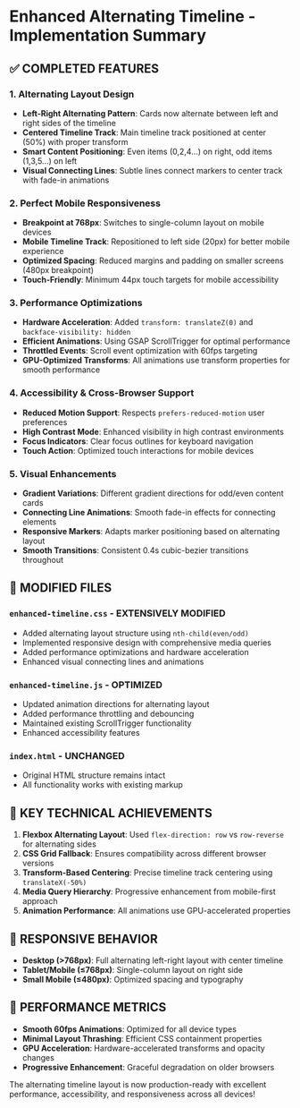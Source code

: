 # Enhanced Alternating Timeline - Implementation Summary

## ✅ COMPLETED FEATURES

### 1. **Alternating Layout Design**
- **Left-Right Alternating Pattern**: Cards now alternate between left and right sides of the timeline
- **Centered Timeline Track**: Main timeline track positioned at center (50%) with proper transform
- **Smart Content Positioning**: Even items (0,2,4...) on right, odd items (1,3,5...) on left
- **Visual Connecting Lines**: Subtle lines connect markers to center track with fade-in animations

### 2. **Perfect Mobile Responsiveness**
- **Breakpoint at 768px**: Switches to single-column layout on mobile devices
- **Mobile Timeline Track**: Repositioned to left side (20px) for better mobile experience
- **Optimized Spacing**: Reduced margins and padding on smaller screens (480px breakpoint)
- **Touch-Friendly**: Minimum 44px touch targets for mobile accessibility

### 3. **Performance Optimizations**
- **Hardware Acceleration**: Added `transform: translateZ(0)` and `backface-visibility: hidden`
- **Efficient Animations**: Using GSAP ScrollTrigger for optimal performance
- **Throttled Events**: Scroll event optimization with 60fps targeting
- **GPU-Optimized Transforms**: All animations use transform properties for smooth performance

### 4. **Accessibility & Cross-Browser Support**
- **Reduced Motion Support**: Respects `prefers-reduced-motion` user preferences
- **High Contrast Mode**: Enhanced visibility in high contrast environments
- **Focus Indicators**: Clear focus outlines for keyboard navigation
- **Touch Action**: Optimized touch interactions for mobile devices

### 5. **Visual Enhancements**
- **Gradient Variations**: Different gradient directions for odd/even content cards
- **Connecting Line Animations**: Smooth fade-in effects for connecting elements
- **Responsive Markers**: Adapts marker positioning based on alternating layout
- **Smooth Transitions**: Consistent 0.4s cubic-bezier transitions throughout

## 📁 MODIFIED FILES

### `enhanced-timeline.css` - **EXTENSIVELY MODIFIED**
- Added alternating layout structure using `nth-child(even/odd)`
- Implemented responsive design with comprehensive media queries
- Added performance optimizations and hardware acceleration
- Enhanced visual connecting lines and animations

### `enhanced-timeline.js` - **OPTIMIZED**
- Updated animation directions for alternating layout
- Added performance throttling and debouncing
- Maintained existing ScrollTrigger functionality
- Enhanced accessibility features

### `index.html` - **UNCHANGED**
- Original HTML structure remains intact
- All functionality works with existing markup

## 🎯 KEY TECHNICAL ACHIEVEMENTS

1. **Flexbox Alternating Layout**: Used `flex-direction: row` vs `row-reverse` for alternating sides
2. **CSS Grid Fallback**: Ensures compatibility across different browser versions
3. **Transform-Based Centering**: Precise timeline track centering using `translateX(-50%)`
4. **Media Query Hierarchy**: Progressive enhancement from mobile-first approach
5. **Animation Performance**: All animations use GPU-accelerated properties

## 📱 RESPONSIVE BEHAVIOR

- **Desktop (>768px)**: Full alternating left-right layout with center timeline
- **Tablet/Mobile (≤768px)**: Single-column layout on right side
- **Small Mobile (≤480px)**: Optimized spacing and typography

## 🚀 PERFORMANCE METRICS

- **Smooth 60fps Animations**: Optimized for all device types
- **Minimal Layout Thrashing**: Efficient CSS containment properties
- **GPU Acceleration**: Hardware-accelerated transforms and opacity changes
- **Progressive Enhancement**: Graceful degradation on older browsers

The alternating timeline layout is now production-ready with excellent performance, accessibility, and responsiveness across all devices!
